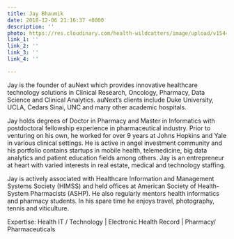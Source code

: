 ```yaml
---
title: Jay Bhaumik
date: 2018-12-06 21:16:37 +0000
description: ''
photo: https://res.cloudinary.com/health-wildcatters/image/upload/v1544131023/image.png
link_1: ''
link_2: ''
link_3: ''
link_4: ''

---
```

Jay is the founder of auNext which provides innovative healthcare technology solutions in Clinical Research, Oncology, Pharmacy, Data Science and Clinical Analytics. auNext’s clients include Duke University, UCLA, Cedars Sinai, UNC and many other academic hospitals.

Jay holds degrees of Doctor in Pharmacy and Master in Informatics with postdoctoral fellowship experience in pharmaceutical industry. Prior to venturing on his own, he worked for over 9 years at Johns Hopkins and Yale in various clinical settings. He is active in angel investment community and his portfolio contains startups in mobile health, telemedicine, big data analytics and patient education fields among others. Jay is an entrepreneur at heart with varied interests in real estate, medical and technology staffing.

Jay is actively associated with Healthcare Information and Management Systems Society (HIMSS) and held offices at American Society of Health-System Pharmacists (ASHP). He also regularly mentors health informatics and pharmacy students. In his spare time he enjoys travel, photography, tennis and viticulture.

Expertise: Health IT / Technology | Electronic Health Record | Pharmacy/ Pharmaceuticals